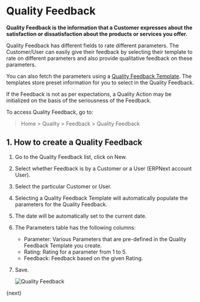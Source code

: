 <!-- add-breadcrumbs -->
# Quality Feedback

**Quality Feedback is the information that a Customer expresses about the satisfaction or dissatisfaction about the products or services you offer.**

Quality Feedback has different fields to rate different parameters. The Customer/User can easily give their feedback by selecting their template to rate on different parameters and also provide qualitative feedback on these parameters.

You can also fetch the parameters using a [Quality Feedback Template](/docs/v13/user/manual/en/quality-management/quality-feedback-template). The templates store preset information for you to select in the Quality Feedback.

If the Feedback is not as per expectations, a Quality Action may be initialized on the basis of the seriousness of the Feedback.

To access Quality Feedback, go to:
> Home > Quality > Feedback > Quality Feedback

## 1. How to create a Quality Feedback

1. Go to the Quality Feedback list, click on New.
1. Select whether Feedback is by a Customer or a User (ERPNext account User).
1. Select the particular Customer or User.
1. Selecting a Quality Feedback Template will automatically populate the parameters for the Quality Feedback.
1. The date will be automatically set to the current date.
1. The Parameters table has the following columns:

    - Parameter: Various Parameters that are pre-defined in the Quality Feedback Template you create.
    - Rating: Rating for a parameter from 1 to 5.
    - Feedback: Feedback based on the given Rating.
1. Save.

    ![Quality Feedback](/docs/v13/assets/img/quality-management/quality-feedback.gif)

{next}